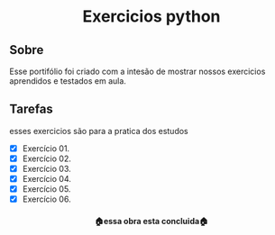 <h1 align='center'>Exercicios python</h1>

## Sobre
<p>Esse portifólio foi criado com a intesão de mostrar nossos exercicios aprendidos e testados em aula.</p>

## Tarefas
<p>esses exercicios são para a pratica dos estudos</p>

- [x] Exercício 01.
- [x] Exercício 02.
- [x] Exercício 03.
- [x] Exercício 04.
- [x] Exercício 05.
- [x] Exercício 06.

<h4 align='center'>
🏠essa obra esta concluida🏠
</h4>
